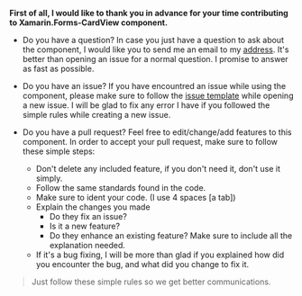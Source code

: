 **First of all, I would like to thank you in advance for your time contributing to Xamarin.Forms-CardView component.**

* Do you have a question?
In case you just have a question to ask about the component, I would like you to send me an email to my [address](paulkaram1989@hotmail.com).
It's better than opening an issue for a normal question. I promise to answer as fast as possible.

* Do you have an issue?
If you have encountred an issue while using the component, please make sure to follow the [issue template](https://github.com/tiger4589/Xamarin.Forms-CardView/blob/master/ISSUE_TEMPLATE.md) while opening a new issue.
I will be glad to fix any error I have if you followed the simple rules while creating a new issue. 

* Do you have a pull request?
Feel free to edit/change/add features to this component.
In order to accept your pull request, make sure to follow these simple steps:
   * Don't delete any included feature, if you don't need it, don't use it simply.
   * Follow the same standards found in the code.
   * Make sure to ident your code. (I use 4 spaces [a tab])
   * Explain the changes you made
      * Do they fix an issue?
      * Is it a new feature?
      * Do they enhance an existing feature?
   Make sure to include all the explanation needed.
   * If it's a bug fixing, I will be more than glad if you explained how did you encounter the bug, and what did you change to fix it.
   
>Just follow these simple rules so we get better communications.
